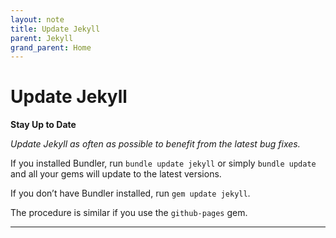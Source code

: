 ```yaml
---
layout: note
title: Update Jekyll
parent: Jekyll
grand_parent: Home
---
```


# Update Jekyll

**Stay Up to Date**

_Update Jekyll as often as possible to benefit from the latest bug fixes._

If you installed Bundler, run `bundle update jekyll` or simply `bundle update` and all your gems will update to the latest versions.

If you don’t have Bundler installed, run `gem update jekyll`.

The procedure is similar if you use the `github-pages` gem.

---
